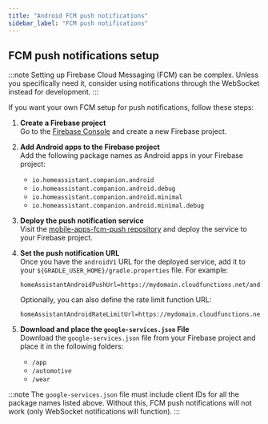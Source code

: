 ```yaml
---
title: "Android FCM push notifications"
sidebar_label: "FCM push notifications"
---
```


## FCM push notifications setup

:::note
Setting up Firebase Cloud Messaging (FCM) can be complex. Unless you specifically need it, consider using notifications through the WebSocket instead for development.
:::

If you want your own FCM setup for push notifications, follow these steps:

1. **Create a Firebase project**  
   Go to the [Firebase Console](https://console.firebase.google.com) and create a new Firebase project.

2. **Add Android apps to the Firebase project**  
   Add the following package names as Android apps in your Firebase project:
   - `io.homeassistant.companion.android`
   - `io.homeassistant.companion.android.debug`
   - `io.homeassistant.companion.android.minimal`
   - `io.homeassistant.companion.android.minimal.debug`

3. **Deploy the push notification service**  
   Visit the [mobile-apps-fcm-push repository](https://github.com/home-assistant/mobile-apps-fcm-push) and deploy the service to your Firebase project.

4. **Set the push notification URL**  
   Once you have the `androidV1` URL for the deployed service, add it to your `${GRADLE_USER_HOME}/gradle.properties` file. For example:

   ```properties
   homeAssistantAndroidPushUrl=https://mydomain.cloudfunctions.net/androidV1
   ```

   Optionally, you can also define the rate limit function URL:

   ```properties
   homeAssistantAndroidRateLimitUrl=https://mydomain.cloudfunctions.net/checkRateLimits
   ```

5. **Download and place the `google-services.json` File**  
   Download the `google-services.json` file from your Firebase project and place it in the following folders:
   - `/app`
   - `/automotive`
   - `/wear`

:::note
The `google-services.json` file must include client IDs for all the package names listed above. Without this, FCM push notifications will not work (only WebSocket notifications will function).
:::
